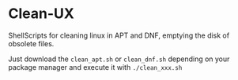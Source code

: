 # Clean-UX
ShellScripts for cleaning linux in APT and DNF, emptying the disk of obsolete files.

Just download the `clean_apt.sh` or `clean_dnf.sh` depending on your package manager and execute it with `./clean_xxx.sh`
